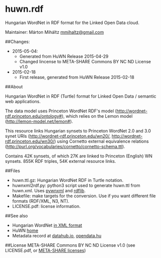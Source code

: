 # huwn.rdf
Hungarian WordNet in RDF format for the Linked Open Data cloud.

Maintainer: Márton Miháltz <mmihaltz@gmail.com>

##Changes:
* 2015-05-04:
  * Generated from HuWN Release 2015-04-29
  * Changed lincense to META-SHARE Commons BY NC ND License v1.0
* 2015-02-18
  * First release, generated from HuWN Release 2015-02-18

##About

Hungarian WordNet in RDF (Turtle) format for Linked Open Data / semantic web applications.

The data model uses Princeton WordNet RDF's model (http://wordnet-rdf.princeton.edu/ontology#), which relies on
the Lemon model (http://lemon-model.net/lemon#). 

This resource links Hungarian synsets to Princeton WordNet 2.0 and 3.0 synet
URIs (http://wordnet-rdf.princeton.edu/wn20/, http://wordnet-rdf.princeton.edu/wn30/) using Cornetto external
equivalence relations (http://purl.org/vocabularies/cornetto/cornetto-schema.ttl).

Contains 42K synsets, of which 27K are linked to Princeton (English) WN synsets. 855K RDF triples, 54K external resource links.

##Files
- huwn.ttl.gz: Hungarian WordNet RDF in Turtle notation.
- huwnxml2rdf.py: python3 script used to generate huwn.ttl from huwn.xml. Uses [pywnxml](https://github.com/ppke-nlpg/pywnxml) and [rdflib](http://rdflib.readthedocs.org).
- Makefile: make targets for the conversion. Use if you want different file formats (RDF/XML, N3, NT).
- LICENSE.pdf: license information.

##See also
- Hungarian WordNet [in XML format](https://github.com/dlt-rilmta/huwn)
- HuWN [home](http://corpus.nytud.hu/huwn/)
- Metadata record at [datahub.io](http://datahub.io/dataset/hungarian-wordnet-rdf), [opendata.hu](http://opendata.hu/dataset/magyar-wordnet-rdf)

##License
META-SHARE Commons BY NC ND License v1.0 (see LICENSE.pdf, or [META-SHARE licenses](http://www.meta-net.eu/meta-share/licenses))
